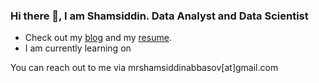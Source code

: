 ### Hi there 👋, I am Shamsiddin. Data Analyst and Data Scientist

- Check out my [blog](https://shamsiddinabbasov.medium.com) and my [resume](https://github.com/shamsiddin-abbasov/shamsiddin-abbasov-resume/blob/main/README.md).
- I am currently learning on

You can reach out to me via mrshamsiddinabbasov[at]gmail.com
